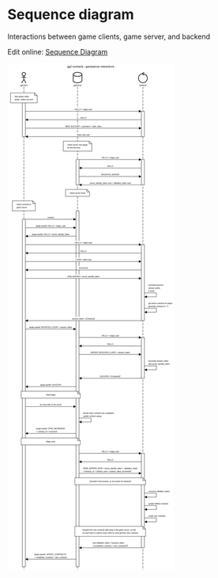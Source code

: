 # Sequence diagram

Interactions between game clients, game server, and backend

Edit online: [Sequence Diagram](https://sequencediagram.org/index.html#initialData=C4S2BsFMAIHNYEzQMYHsB2wBOBDZwBnaAWjhwFtIDIsA3G6ETGvUDAgKA9dSzkWTgQkTBwAmOYDgBGOavwTU6NDmkxZU4aLOQBrEWK7pUwGKnp94CQcMwAuAHKQA7tAAO4HAE8GBKVkIAHXQPAFdYJgAaaHIcfSI8NFDRVhBaSRgrGxFgDiyhHOIAPh19dDE7AAkAUQAZWoB5aABqGJwI5GhQ0JBDVPTTbTwyw3zbYAAeYlKDKrrGvIECzGKZ8sdqgHUAfQBBAGF9hoBVBwAVFq6ldAoYVtimbcE5TjGcqbWK4FQy7f0vLo9QxiSD9DJDPQGcSg-BpcFvURGExmCwKJQWOwAcVu0HRDCwySIYQi6GCADNeNBgAALGBkkBYPxUkCURaKGgWVbDWY1epNe7tECdbq9biwgaZRB4rBi0ASiEjNnSj7c9a8hZWaVcyHrABK1UxAEkAMpnaq67bG80ANXNSo5NBVOoq0u2vRyYC822+ZUBvUu6SEEjY6G9PxEfuBMLl4M+0LBg01DplHGMg3MDCTyiwWJx0u0qBMnFTyOgGcsS3Gdn2y2AKAw6Eg+CI32CsDzydlcMTUs7COAxSzGLUjfwXfl-bZ2RWRSHNDsxKY7m5wDs0HV-LaHW2ItGvezg8rOQX4HCS7cK7XG8urvdmE9YbKU9r2pGcz5l1iHUj49jqr31i1k6b4bs+4yvrMjRGg4lw+iIfyQF4YHvNM-52MaxyHNUxrGshM6fHYABSDSGg4lo2uaN7Jm6IL3sAXpwegHCfBB6zls4WBgDAbhYJAtAgKgoQEME1AEAQAmhoxwQgGS0CQAAHiAficCxJRobAkB1v0MBqNgrBEBSfAeN4NBtiILCDLpuDNowskTNAADMeGTKhzp2KJ4kYI+EatAA2vsGB6c2AC68bin+zrOYe7LZieZ7oMukKrtA+pGqa5rbPstSGtU5xUWJEneUxc5YKxFTXgK367r+gxxiVwE8vMDT2gealuVauq2ha+r7NUhq2samXZblFytB5hWMcx-5lXYLyoMgIDguNXlSegzhgNSuLUXeoD0UVLUWA16wYVhOGXP5gXWYQwUAFRhTGtX-gdNDRdOq6LglF5JWuJ29ThXAlumqL9pEJXVrW7ieF4rxHjOYNiKguKoJQ0C6CA4DgEQGBUrSW3Zs9pWzvuGIggtILQM4tIJVZ+nQDgvH1uQHiaZAYiRMEoRuMGOmXaw0CBqEVAE69tZxSSiX6MlxoAJoOPs2ykfs+oALIjcErQ0-gNGXEwyC8ZQiJpiimaw8AoPE-Oys4G4RAGDDMWcm1IFNZ+grCkCNUwHVFtYEd5VNcLTuzFaDgACLkZ1GWh7sZy7FR2Y0R6e2MQGOBBpIE3hqS6B+ctob+hrvNa7ulya8A2wC5AbroHrkAG8At2A8bFYOzQkQEQAFAQ1KCeAYjoAA5HWjas1tBVeb00TSKEdaguJDCGQqBgAJRTc6M1qAQoQo4GvQZytWdryMM2c9z0BkqE4D0hjo9lyp01B+stfgo2rh303ZbAz77doaHSkXsAZAm0aQwFfvWdQtNOKwGpFpZw3gqSIxAWQFG0pogEEQdSSQwRnAwARoPOsmD6AIIpjgMA59KR8RoACN6xC0Aow0nWEBDJoBgPfqpMGYDd7Bkzr6XOVBPKSSzuraAvk6HM1MGIJ4RdCCXFflIiBIUbqNxBAmL2T1A79jFueS80BjgAAVo5mkyg0c4uoDhnGNNAYRYioASPkUFGRrQ5HvyAA)

![./sequence_diagram.png](./sequence_diagram.png)